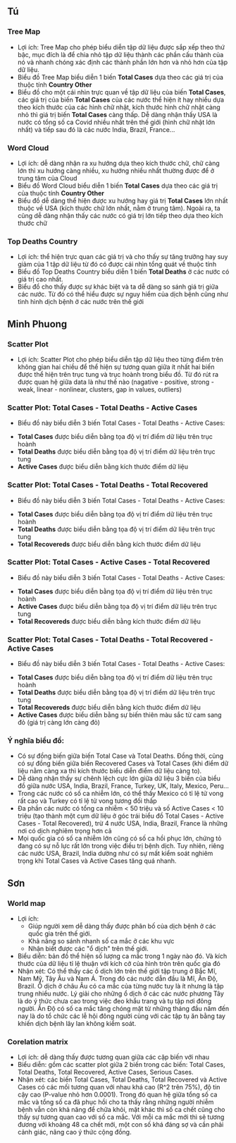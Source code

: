 ## Tú

### Tree Map

- Lợi ích: Tree Map cho phép biểu diễn tập dữ liệu được sắp xếp theo thứ bậc, mục đích là để chia nhỏ tập dữ liệu thành các phần cấu thành của nó và nhanh chóng xác định các thành phần lớn hơn và nhỏ hơn của tập dữ liệu.
- Biểu đồ Tree Map biểu diễn 1 biến **Total Cases** dựa theo các giá trị của thuộc tính **Country Other**
- Biểu đồ cho một cái nhìn trực quan về tập dữ liệu của biến **Total Cases**, các giá trị của biến **Total Cases** của các nước thể hiện ít hay nhiều dựa theo kích thước của các hình chữ nhật, kích thước hình chữ nhật càng nhỏ thì giá trị biến **Total Cases** càng thấp. Dễ dàng nhận thấy USA là nước có tổng số ca Covid nhiều nhất trên thế giới (hình chữ nhật lớn nhất) và tiếp sau đó là các nước India, Brazil, France...

### Word Cloud

- Lợi ích: dễ dàng nhận ra xu hướng dựa theo kích thước chữ, chữ càng lớn thì xu hướng càng nhiều, xu hướng nhiều nhất thường được để ở trung tâm của Cloud
- Biểu đồ Word Cloud biểu diễn 1 biến **Total Cases** dựa theo các giá trị của thuộc tính **Country Other**
- Biểu đồ dễ dàng thể hiện được xu hướng hay giá trị **Total Cases** lớn nhất thuộc về USA (kích thước chữ lớn nhất, nằm ở trung tâm). Ngoài ra, ta cũng dễ dàng nhận thấy các nước có giá trị lớn tiếp theo dựa theo kích thước chữ

### Top Deaths Country

- Lợi ích: thể hiện trực quan các giá trị và cho thấy sự tăng trưởng hay suy giảm của 1 tập dữ liệu từ đó có được cái nhìn tổng quát về thuộc tính
- Biểu đồ Top Deaths Country biểu diễn 1 biến **Total Deaths** ở các nước có giá trị cao nhất.
- Biểu đồ cho thấy được sự khác biệt và ta dễ dàng so sánh giá trị giữa các nước. Từ đó có thể hiểu được sự nguy hiểm của dịch bệnh cũng như tình hình dịch bệnh ở các nước trên thế giới

## Minh Phuong

### Scatter Plot

- Lợi ích: Scatter Plot cho phép biểu diễn tập dữ liệu theo từng điểm trên không gian hai chiều để thể hiện sự tương quan giữa ít nhất hai biến được thể hiện trên trục tung và trục hoành trong biểu đồ. Từ đó rút ra được quan hệ giữa data là như thế nào (nagative - positive, strong - weak, linear - nonlinear, clusters, gap in values, outliers)

### Scatter Plot: Total Cases - Total Deaths - Active Cases

- Biểu đồ này biểu diễn 3 biến Total Cases - Total Deaths - Active Cases:

* **Total Cases** được biểu diễn bằng tọa độ vị trí điểm dữ liệu trên trục hoành
* **Total Deaths** được biểu diễn bằng tọa độ vị trí điểm dữ liệu trên trục tung
* **Active Cases** được biểu diễn bằng kích thước điểm dữ liệu

### Scatter Plot: Total Cases - Total Deaths - Total Recovered

- Biểu đồ này biểu diễn 3 biến Total Cases - Total Deaths - Active Cases:

* **Total Cases** được biểu diễn bằng tọa độ vị trí điểm dữ liệu trên trục hoành
* **Total Deaths** được biểu diễn bằng tọa độ vị trí điểm dữ liệu trên trục tung
* **Total Recovereds** được biểu diễn bằng kích thước điểm dữ liệu

### Scatter Plot: Total Cases - Active Cases - Total Recovered

- Biểu đồ này biểu diễn 3 biến Total Cases - Total Deaths - Active Cases:

* **Total Cases** được biểu diễn bằng tọa độ vị trí điểm dữ liệu trên trục hoành
* **Active Cases** được biểu diễn bằng tọa độ vị trí điểm dữ liệu trên trục tung
* **Total Recovereds** được biểu diễn bằng kích thước điểm dữ liệu

### Scatter Plot: Total Cases - Total Deaths - Total Recovered - Active Cases

- Biểu đồ này biểu diễn 3 biến Total Cases - Total Deaths - Active Cases:

* **Total Cases** được biểu diễn bằng tọa độ vị trí điểm dữ liệu trên trục hoành
* **Total Deaths** được biểu diễn bằng tọa độ vị trí điểm dữ liệu trên trục tung
* **Total Recovereds** được biểu diễn bằng kích thước điểm dữ liệu
* **Active Cases** được biểu diễn bằng sự biến thiên màu sắc từ cam sang đỏ (giá trị càng lớn càng đỏ)

### Ý nghĩa biểu đồ:

- Có sự đồng biến giữa biến Total Case và Total Deaths. Đồng thời, cũng có sự đồng biến giữa biến Recovered Cases và Total Cases (khi điểm dữ liệu nằm càng xa thì kích thước biểu diễn điểm dữ liệu càng to).
- Dễ dàng nhận thấy sự chênh lệch cực lớn giữa dữ liệu 3 biến của biểu đồ giữa nước USA, India, Brazil, France, Turkey, UK, Italy, Mexico, Peru...
- Trong các nước có số ca nhiễm lớn, có thể thấy Mexico có tỉ lệ tử vong rất cao và Turkey có tỉ lệ tử vong tương đối thấp
- Đa phần các nước có tổng ca nhiễm < 50 triệu và số Active Cases < 10 triệu (tạo thành một cụm dữ liệu ở góc trái biểu đồ Total Cases - Active Cases - Total Recovered), trừ 4 nước USA, India, Brazil, France là những nơi có dịch nghiêm trọng hơn cả
- Mọi quốc gia có số ca nhiễm lớn cũng có số ca hồi phục lớn, chứng tỏ đang có sự nỗ lực rất lớn trong việc điều trị bệnh dịch. Tuy nhiên, riêng các nước USA, Brazil, India dường như có sự mất kiểm soát nghiêm trọng khi Total Cases và Active Cases tăng quá nhanh.

## Sơn

### World map

- Lợi ích:
  - Giúp người xem dễ dàng thấy được phân bố của dịch bệnh ở các quốc gia trên thế giới.
  - Khả năng so sánh nhanh số ca mắc ở các khu vực
  - Nhận biết được các "ổ dịch" trên thế giới.
- Biểu diễn: bản đồ thể hiện số lượng ca mắc trong 1 ngày nào đó. Và kích thước của dữ liệu tỉ lệ thuận với kích cở của hình tròn trên quốc gia đó
- Nhận xét: Có thể thấy các ồ dịch lớn trên thế giới tập trung ở Bắc Mĩ, Nam Mỹ, Tây Âu và Nam Á. Trong đó các nước dẫn đầu là Mĩ, Ấn Độ, Brazil. Ổ dịch ở châu Âu có ca mắc của từng nước tuy là ít nhưng là tập trung nhiều nước. Lý giải cho những ổ dịch ở các các nước phương Tây là do ý thức chưa cao trong việc đeo khẩu trang và tụ tập nơi đông người. Ẩn Độ có số ca mắc tăng chóng mặt từ những tháng đầu năm đến nay là do tổ chức các lễ hội đông người cùng với các tập tụ ăn bằng tay khiến dịch bệnh lây lan không kiểm soát.

### Corelation matrix

- Lợi ích: dễ dàng thấy được tương quan giữa các cặp biến với nhau
- Biểu diễn: gồm các scatter plot giữa 2 biến trong các biến: Total Cases, Total Deaths, Total Recovered, Active Cases, Serious Cases.
- Nhận xét: các biến Total Cases, Total Deaths, Total Recovered và Active Cases có các mối tương quan với nhau khá cao (R^2 trên 75%), độ tin cậy cao (P-value nhỏ hơn 0.0001). Trong đó quan hệ giữa tổng số ca mắc và tổng số ca đã phục hồi cho ta thấy rằng những người nhiễm bệnh vẫn còn khả năng để chữa khỏi, mặt khác thì số ca chết cũng cho thấy sự tương quan cao với số ca mắc. Với mỗi ca mắc mới thì sẽ tương đương với khoảng 48 ca chết mới, một con số khá đáng sợ và cần phải cảnh giác, nâng cao ý thức cộng đồng.
